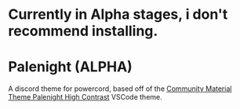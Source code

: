 # Currently in Alpha stages, i don't recommend installing.

# Palenight (ALPHA)
A discord theme for powercord, based off of the [Community Material Theme Palenight High Contrast](https://github.com/material-theme/vsc-community-material-theme/blob/release/themes/Community-Material-Theme-Palenight-High-Contrast.json) VSCode theme.

<!-- 
## Installation
```
git clone https://github.com/botatooo/palenight.git
```

## Screenshots

![screenshot_1](https://i.imgur.com)

![screenshot_2](https://i.imgur.com)

![screenshot_3](https://i.imgur.com)

![screenshot_4](https://i.imgur.com)
-->